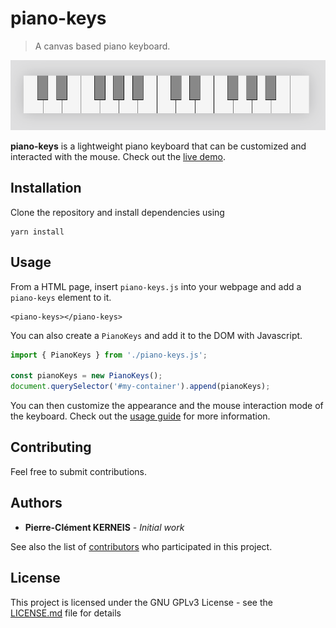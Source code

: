 # piano-keys

> A canvas based piano keyboard.

![alt text](https://github.com/pckerneis/piano-keys/raw/master/docs/img/classic.png "piano-keys screenshot")

**piano-keys** is a lightweight piano keyboard that can be customized and interacted with the mouse.
Check out the [live demo](https://pckerneis.com/piano-keys-demo/).

## Installation

Clone the repository and install dependencies using
```
yarn install
```

## Usage

From a HTML page, insert `piano-keys.js` into your webpage and add a `piano-keys` element to it.
```
<piano-keys></piano-keys>
```

You can also create a `PianoKeys` and add it to the DOM with Javascript.
```javascript
import { PianoKeys } from './piano-keys.js';

const pianoKeys = new PianoKeys();
document.querySelector('#my-container').append(pianoKeys);
```

You can then customize the appearance and the mouse interaction mode of the keyboard. Check out the [usage guide](https://pckerneis.github.io/piano-keys/#/) for more information.

## Contributing

Feel free to submit contributions.

## Authors

- **Pierre-Clément KERNEIS** - *Initial work*

See also the list of [contributors](https://github.com/pckerneis/piano-keys/contributors) who participated in this project.

## License

This project is licensed under the GNU GPLv3 License - see the [LICENSE.md](LICENSE.md) file for details
